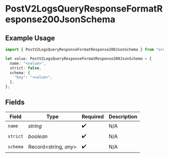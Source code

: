 # PostV2LogsQueryResponseFormatResponse200JsonSchema

## Example Usage

```typescript
import { PostV2LogsQueryResponseFormatResponse200JsonSchema } from "orq-poc-typescript-multi-env-version/models/operations";

let value: PostV2LogsQueryResponseFormatResponse200JsonSchema = {
  name: "<value>",
  strict: false,
  schema: {
    "key": "<value>",
  },
};
```

## Fields

| Field                 | Type                  | Required              | Description           |
| --------------------- | --------------------- | --------------------- | --------------------- |
| `name`                | *string*              | :heavy_check_mark:    | N/A                   |
| `strict`              | *boolean*             | :heavy_check_mark:    | N/A                   |
| `schema`              | Record<string, *any*> | :heavy_check_mark:    | N/A                   |